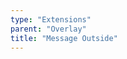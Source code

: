 ```yaml
---
type: "Extensions"
parent: "Overlay"
title: "Message Outside"
---
```


<demo>
  <demovanilla src="inline/extensions/overlay/message-outside">
  </demovanilla>
</demo>
